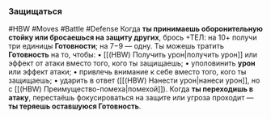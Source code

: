 ### **Защищаться**

#HBW #Moves #Battle #Defense
Когда **ты принимаешь оборонительную стойку или бросаешься на защиту других**, брось +ТЕЛ: на 10+ получи три единицы **Готовности**; на 7−9 — одну. Ты можешь тратить **Готовность** на то, чтобы: 
• [[(HBW) Получить урон|получить урон]] или эффект от атаки вместо того, кого ты защищаешь; 
• уполовинить **урон** или эффект атаки; 
• привлечь внимание к себе вместо того, кого ты защищаешь; 
• ударить в ответ ([[(HBW) Нанести урон|нанеси урон]], но с [[(HBW) Преимущество-помеха|помехой]]). 
Когда **ты переходишь в атаку**, перестаёшь фокусироваться на защите или угроза проходит — **ты теряешь оставшуюся Готовность**.